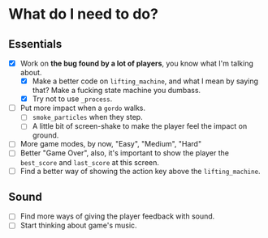 # What do I need to do?

## Essentials
- [X] Work on **the bug found by a lot of players**, you know what I'm talking about.
    - [X] Make a better code on `lifting_machine`, and what I mean by saying that? Make a fucking state machine you dumbass.
    - [X] Try not to use `_process`.
- [ ] Put more impact when a `gordo` walks.
    - [ ] `smoke_particles` when they step.
    - [ ] A little bit of screen-shake to make the player feel the impact on ground.
- [ ] More game modes, by now, "Easy", "Medium", "Hard"
- [ ] Better "Game Over", also, it's important to show the player the `best_score` and `last_score` at this screen.
- [ ] Find a better way of showing the action key above the `lifting_machine`.

## Sound
- [ ] Find more ways of giving the player feedback with sound.
- [ ] Start thinking about game's music.

